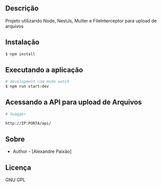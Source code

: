 ## Descrição

Projeto utilizando Node, NestJs, Multer e FileInterceptor para upload de arquivos

## Instalação

```bash
$ npm install
```

## Executando a aplicação

```bash
# development com modo watch
$ npm run start:dev
```

## Acessando a API para upload de Arquivos

```bash
# Swagger

http://IP:PORTA/api/

```

## Sobre

- Author - [Alexandre Paixão]

## Licença

GNU GPL
